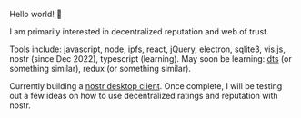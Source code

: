 Hello world! 👋

I am primarily interested in decentralized reputation and web of trust.

Tools include: javascript, node, ipfs, react, jQuery, electron, sqlite3, vis.js, nostr (since Dec 2022), typescript (learning). May soon be learning: [dts](https://weiran-zsd.github.io/dts-cli/) (or something similar), redux (or something similar).

Currently building a [nostr desktop client](https://github.com/wds4/electron-react-boilerplate-nostr). Once complete, I will be testing out a few ideas on how to use decentralized ratings and reputation with nostr.
